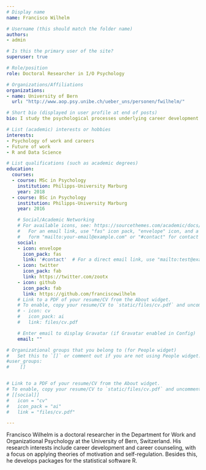 ```yaml
---
# Display name
name: Francisco Wilhelm

# Username (this should match the folder name)
authors:
- admin

# Is this the primary user of the site?
superuser: true

# Role/position
role: Doctoral Researcher in I/O Psychology

# Organizations/Affiliations
organizations:
- name: University of Bern
  url: "http://www.aop.psy.unibe.ch/ueber_uns/personen/fwilhelm/"

# Short bio (displayed in user profile at end of posts)
bio: I study the psychological processes underlying career development

# List (academic) interests or hobbies
interests:
- Psychology of work and careers
- Future of work
- R and Data Science

# List qualifications (such as academic degrees)
education:
  courses:
  - course: MSc in Psychology
    institution: Philipps-University Marburg
    year: 2018
  - course: BSc in Psychology
    institution: Philipps-University Marburg
    year: 2016

    # Social/Academic Networking
    # For available icons, see: https://sourcethemes.com/academic/docs/widgets/#icons
    #   For an email link, use "fas" icon pack, "envelope" icon, and a link in the
    #   form "mailto:your-email@example.com" or "#contact" for contact widget.
    social:
    - icon: envelope
      icon_pack: fas
      link: '#contact'  # For a direct email link, use "mailto:test@example.org".
    - icon: twitter
      icon_pack: fab
      link: https://twitter.com/zootx
    - icon: github
      icon_pack: fab
      link: https://github.com/franciscowilhelm
    # Link to a PDF of your resume/CV from the About widget.
    # To enable, copy your resume/CV to `static/files/cv.pdf` and uncomment the lines below.
    # - icon: cv
    #   icon_pack: ai
    #   link: files/cv.pdf

    # Enter email to display Gravatar (if Gravatar enabled in Config)
    email: ""

# Organizational groups that you belong to (for People widget)
#   Set this to `[]` or comment out if you are not using People widget.
#user_groups:
#    []


# Link to a PDF of your resume/CV from the About widget.
# To enable, copy your resume/CV to `static/files/cv.pdf` and uncomment the lines below.
# [[social]]
#   icon = "cv"
#   icon_pack = "ai"
#   link = "files/cv.pdf"

---
```


Francisco Wilhelm is a doctoral researcher in the Department for Work and Organizational Psychology at the University of Bern, Switzerland. His research interests include career development and career counseling, with a focus on applying theories of motivation and self-regulation. Besides this, he develops packages for the statistical software R.
